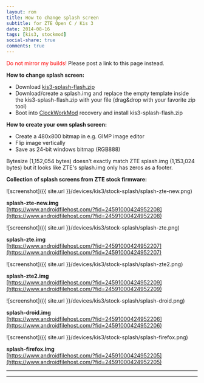 ```yaml
---
layout: rom
title: How to change splash screen
subtitle: for ZTE Open C / Kis 3
date: 2014-08-16
tags: [kis3, stockmod]
social-share: true
comments: true
---
```


<span style="color:#FF0000;">Do not mirror my builds!</span> Please post a link to this page instead.

**How to change splash screen:**

- Download [kis3-splash-flash.zip](https://www.androidfilehost.com/?fid=24591000424952204)
- Download/create a splash.img and replace the empty template inside the kis3-splash-flash.zip with your file (drag&drop with your favorite zip tool)
- Boot into [ClockWorkMod](/devices/kis3/CWM) recovery and install kis3-splash-flash.zip

**How to create your own splash screen:**

- Create a 480x800 bitmap in e.g. GIMP image editor
- Flip image vertically
- Save as 24-bit windows bitmap (RGB888)

Bytesize (1,152,054 bytes) doesn't exactly match ZTE splash.img (1,153,024 bytes) but it looks like ZTE's splash.img only has zeros as a footer.

**Collection of splash screens from ZTE stock firmware:**

![screenshot]({{ site.url }}/devices/kis3/stock-splash/splash-zte-new.png)

**splash-zte-new.img**  
[https://www.androidfilehost.com/?fid=24591000424952208](https://www.androidfilehost.com/?fid=24591000424952208)

![screenshot]({{ site.url }}/devices/kis3/stock-splash/splash-zte.png)

**splash-zte.img**  
[https://www.androidfilehost.com/?fid=24591000424952207](https://www.androidfilehost.com/?fid=24591000424952207)

![screenshot]({{ site.url }}/devices/kis3/stock-splash/splash-zte2.png)

**splash-zte2.img**  
[https://www.androidfilehost.com/?fid=24591000424952209](https://www.androidfilehost.com/?fid=24591000424952209)

![screenshot]({{ site.url }}/devices/kis3/stock-splash/splash-droid.png)

**splash-droid.img**  
[https://www.androidfilehost.com/?fid=24591000424952206](https://www.androidfilehost.com/?fid=24591000424952206)

![screenshot]({{ site.url }}/devices/kis3/stock-splash/splash-firefox.png)

**splash-firefox.img**  
[https://www.androidfilehost.com/?fid=24591000424952205](https://www.androidfilehost.com/?fid=24591000424952205)

----
----
